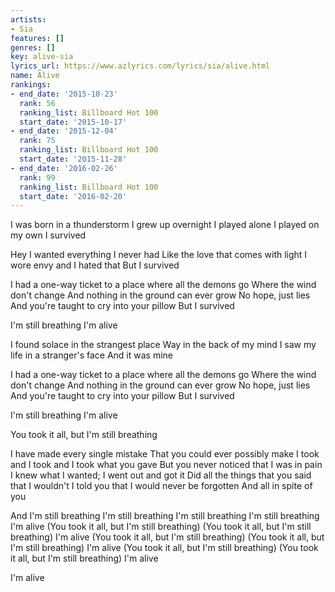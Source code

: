 ```yaml
---
artists:
- Sia
features: []
genres: []
key: alive-sia
lyrics_url: https://www.azlyrics.com/lyrics/sia/alive.html
name: Alive
rankings:
- end_date: '2015-10-23'
  rank: 56
  ranking_list: Billboard Hot 100
  start_date: '2015-10-17'
- end_date: '2015-12-04'
  rank: 75
  ranking_list: Billboard Hot 100
  start_date: '2015-11-28'
- end_date: '2016-02-26'
  rank: 99
  ranking_list: Billboard Hot 100
  start_date: '2016-02-20'
---
```


I was born in a thunderstorm
I grew up overnight
I played alone
I played on my own
I survived

Hey
I wanted everything I never had
Like the love that comes with light
I wore envy and I hated that
But I survived

I had a one-way ticket to a place where all the demons go
Where the wind don't change
And nothing in the ground can ever grow
No hope, just lies
And you're taught to cry into your pillow
But I survived

I'm still breathing 
I'm alive 

I found solace in the strangest place
Way in the back of my mind
I saw my life in a stranger's face
And it was mine

I had a one-way ticket to a place where all the demons go
Where the wind don't change
And nothing in the ground can ever grow
No hope, just lies
And you're taught to cry into your pillow
But I survived

I'm still breathing 
I'm alive 

You took it all, but I'm still breathing 

I have made every single mistake
That you could ever possibly make
I took and I took and I took what you gave
But you never noticed that I was in pain
I knew what I wanted; I went out and got it
Did all the things that you said that I wouldn't
I told you that I would never be forgotten
And all in spite of you

And I'm still breathing
I'm still breathing
I'm still breathing
I'm still breathing
I'm alive (You took it all, but I'm still breathing)
(You took it all, but I'm still breathing)
I'm alive (You took it all, but I'm still breathing)
(You took it all, but I'm still breathing)
I'm alive (You took it all, but I'm still breathing)
(You took it all, but I'm still breathing)
I'm alive

I'm alive 



